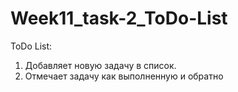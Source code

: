 # Week11_task-2_ToDo-List

ToDo List:

1. Добавляет новую задачу в список.
2. Отмечает задачу как выполненную и обратно
